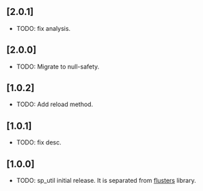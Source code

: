 ## [2.0.1]

* TODO: fix analysis.

## [2.0.0]

* TODO: Migrate to null-safety.

## [1.0.2]

* TODO: Add reload method.

## [1.0.1]

* TODO: fix desc.

## [1.0.0]

* TODO: sp_util initial release. It is separated from [flusters](https://github.com/Sky24n/flustars) library.
